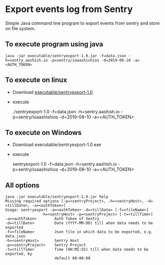 # Export events log from Sentry

Simple Java command line program to export events from sentry and store on file system. 

## To execute program using java

    java -jar executable/sentryexport-1.0.jar -f=data.json -h=sentry.aashish.io -p=sentry/ioaashishios -d=2019-08-10 -a=<AUTH_TOKEN>

## To execute on linux 

- Download [executable/sentryexport-1.0](../executable/sentryexport-1.0)
- execute 

    ./sentryexport-1.0 -f=data.json -h=sentry.aashish.io -p=sentry/ioaashishios -d=2019-08-10 -a=<AUTH_TOKEN>

## To execute on Windows
- Download executable/sentryexport-1.0.exe
- execute 

    sentryexport-1.0 -f=data.json -h=sentry.aashish.io -p=sentry/ioaashishios -d=2019-08-10 -a=<AUTH_TOKEN>

## All options
    java -jar executable/sentryexport-1.0.jar help
    Missing required options [-p=<sentryProject>, -h=<sentryHost>, -d=<tillDate>, -a=<authToken>]
    Usage: sentryexport -a=<authToken> -d=<tillDate> [-f=<fileName>]
                    -h=<sentryHost> -p=<sentryProject> [-t=<tillTime>]
    -a=<authToken>        Auth Token of Sentry
    -d=<tillDate>         Date (YYYY-MM-DD) till when data needs to be exported
    -f=<fileName>         Json file in which data to be exported, e.g. data.json
    -h=<sentryHost>       Sentry Host
    -p=<sentryProject>    Sentry Project
    -t=<tillTime>         Time (HH:MI:SS) till when data needs to be exported, by
                          default 00:00:00
